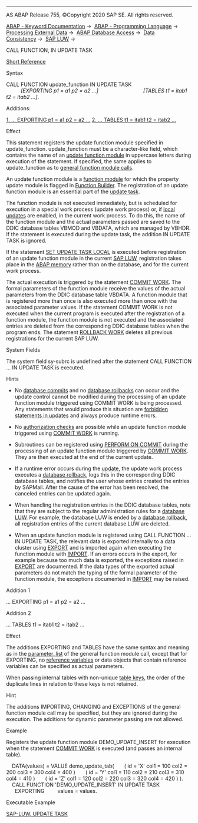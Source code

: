   

* * *

AS ABAP Release 755, ©Copyright 2020 SAP SE. All rights reserved.

[ABAP - Keyword Documentation](javascript:call_link\('abenabap.htm'\)) →  [ABAP - Programming Language](javascript:call_link\('abenabap_reference.htm'\)) →  [Processing External Data](javascript:call_link\('abenabap_language_external_data.htm'\)) →  [ABAP Database Access](javascript:call_link\('abenabap_sql.htm'\)) →  [Data Consistency](javascript:call_link\('abentransaction.htm'\)) →  [SAP LUW](javascript:call_link\('abensap_luw.htm'\)) → 

CALL FUNCTION, IN UPDATE TASK

[Short Reference](javascript:call_link\('abapcall_function_shortref.htm'\))

Syntax

CALL FUNCTION update\_function IN UPDATE TASK
                              *\[*EXPORTING p1 = a1 p2 = a2 ...*\]*
                              *\[*TABLES t1 = itab1 t2 = itab2 ...*\]*.

Additions:

[1\. ... EXPORTING p1 = a1 p2 = a2 ...](#!ABAP_ADDITION_1@1@)
[2\. ... TABLES t1 = itab1 t2 = itab2 ...](#!ABAP_ADDITION_2@2@)

Effect

This statement registers the update function module specified in update\_function. update\_function must be a character-like field, which contains the name of an [update function module](javascript:call_link\('abenupdate_function_module_glosry.htm'\) "Glossary Entry") in uppercase letters during execution of the statement. If specified, the same applies to update\_function as to [general function module calls](javascript:call_link\('abapcall_function_general.htm'\)).

An update function module is a [function module](javascript:call_link\('abenfunction_module_glosry.htm'\) "Glossary Entry") for which the property update module is flagged in [Function Builder](javascript:call_link\('abenfunction_builder_glosry.htm'\) "Glossary Entry"). The registration of an update function module is an essential part of the [update task](javascript:call_link\('abenupdate_glosry.htm'\) "Glossary Entry").

The function module is not executed immediately, but is scheduled for execution in a special work process (update work process) or, if [local updates](javascript:call_link\('abenlocal_update_glosry.htm'\) "Glossary Entry") are enabled, in the current work process. To do this, the name of the function module and the actual parameters passed are saved to the DDIC database tables VBMOD and VBDATA, which are managed by VBHDR. If the statement is executed during the update task, the addition IN UPDATE TASK is ignored.

If the statement [SET UPDATE TASK LOCAL](javascript:call_link\('abapset_update_task_local.htm'\)) is executed before registration of an update function module in the current [SAP LUW](javascript:call_link\('abensap_luw_glosry.htm'\) "Glossary Entry"), registration takes place in the [ABAP memory](javascript:call_link\('abenabap_memory_glosry.htm'\) "Glossary Entry") rather than on the database, and for the current work process.

The actual execution is triggered by the statement [COMMIT WORK](javascript:call_link\('abapcommit.htm'\)). The formal parameters of the function module receive the values of the actual parameters from the DDIC database table VBDATA. A function module that is registered more than once is also executed more than once with the associated parameter values. If the statement COMMIT WORK is not executed when the current program is executed after the registration of a function module, the function module is not executed and the associated entries are deleted from the corresponding DDIC database tables when the program ends. The statement [ROLLBACK WORK](javascript:call_link\('abaprollback.htm'\)) deletes all previous registrations for the current SAP LUW.

System Fields

The system field sy-subrc is undefined after the statement CALL FUNCTION ... IN UPDATE TASK is executed.

Hints

-   No [database commits](javascript:call_link\('abendatabase_commit_glosry.htm'\) "Glossary Entry") and no [database rollbacks](javascript:call_link\('abendatabase_rollback_glosry.htm'\) "Glossary Entry") can occur and the update control cannot be modified during the processing of an update function module triggered using COMMIT WORK is being processed. Any statements that would produce this situation are [forbidden statements in updates](javascript:call_link\('abendb_commit_during_update.htm'\)) and always produce runtime errors.

-   No [authorization checks](javascript:call_link\('abenauthority_during_update.htm'\)) are possible while an update function module triggered using [COMMIT WORK](javascript:call_link\('abapcommit.htm'\)) is running.

-   Subroutines can be registered using [PERFORM ON COMMIT](javascript:call_link\('abapperform_subr.htm'\)) during the processing of an update function module triggered by [COMMIT WORK](javascript:call_link\('abapcommit.htm'\)). They are then executed at the end of the current update.

-   If a runtime error occurs during the [update](javascript:call_link\('abenupdate_glosry.htm'\) "Glossary Entry"), the update work process executes a [database rollback](javascript:call_link\('abendatabase_rollback_glosry.htm'\) "Glossary Entry"), logs this in the corresponding DDIC database tables, and notifies the user whose entries created the entries by SAPMail. After the cause of the error has been resolved, the canceled entries can be updated again.

-   When handling the registration entries in the DDIC database tables, note that they are subject to the regular administration rules for a [database LUW](javascript:call_link\('abendatabase_luw_glosry.htm'\) "Glossary Entry"). For example, the database LUW is ended by a [database rollback](javascript:call_link\('abendatabase_rollback_glosry.htm'\) "Glossary Entry"), all registration entries of the current database LUW are deleted.

-   When an update function module is registered using CALL FUNCTION ... IN UPDATE TASK, the relevant data is exported internally to a data cluster using [EXPORT](javascript:call_link\('abapexport_data_cluster.htm'\)) and is imported again when executing the function module with [IMPORT](javascript:call_link\('abapimport_data_cluster.htm'\)). If an errors occurs in the export, for example because too much data is exported, the exceptions raised in [EXPORT](javascript:call_link\('abapexport_data_cluster.htm'\)) are documented. If the data types of the exported actual parameters do not match the typing of the formal parameter of the function module, the exceptions documented in [IMPORT](javascript:call_link\('abapimport_data_cluster.htm'\)) may be raised.
    

Addition 1

... EXPORTING p1 = a1 p2 = a2 ...

Addition 2

... TABLES t1 = itab1 t2 = itab2 ...

Effect

The additions EXPORTING and TABLES have the same syntax and meaning as in the [parameter\_list](javascript:call_link\('abapcall_function_parameter.htm'\)) of the general function module call, except that for EXPORTING, no [reference variables](javascript:call_link\('abenreference_variable_glosry.htm'\) "Glossary Entry") or data objects that contain reference variables can be specified as actual parameters.

When passing internal tables with non-unique [table keys](javascript:call_link\('abenitab_key.htm'\)), the order of the duplicate lines in relation to these keys is not retained.

Hint

The additions IMPORTING, CHANGING and EXCEPTIONS of the general function module call may be specified, but they are ignored during the execution. The additions for dynamic parameter passing are not allowed.

Example

Registers the update function module DEMO\_UPDATE\_INSERT for execution when the statement [COMMIT WORK](javascript:call_link\('abapcommit.htm'\)) is executed (and passes an internal table).

    DATA(values) = VALUE demo\_update\_tab(
      ( id = 'X' col1 = 100 col2 = 200 col3 = 300 col4 = 400 )
      ( id = 'Y' col1 = 110 col2 = 210 col3 = 310 col4 = 410 )
      ( id = 'Z' col1 = 120 col2 = 220 col3 = 320 col4 = 420 ) ).
    CALL FUNCTION 'DEMO\_UPDATE\_INSERT' IN UPDATE TASK
      EXPORTING
        values = values.

Executable Example

[SAP-LUW, UPDATE TASK](javascript:call_link\('abensap_luw_update_task_abexa.htm'\))